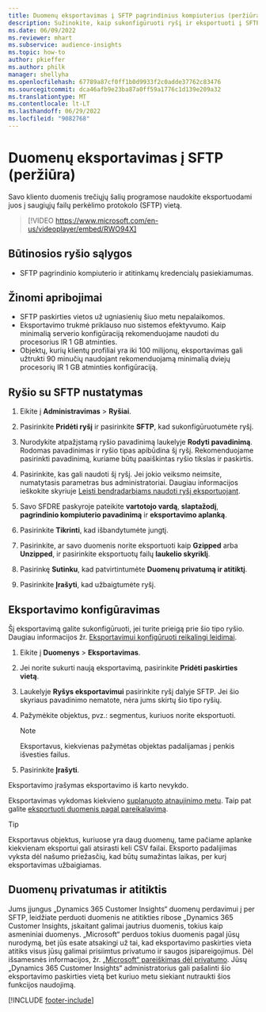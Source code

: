 ```yaml
---
title: Duomenų eksportavimas į SFTP pagrindinius kompiuterius (peržiūra) (yra vaizdo įrašas)
description: Sužinokite, kaip sukonfigūruoti ryšį ir eksportuoti į SFTP vietą.
ms.date: 06/09/2022
ms.reviewer: mhart
ms.subservice: audience-insights
ms.topic: how-to
author: pkieffer
ms.author: philk
manager: shellyha
ms.openlocfilehash: 67789a87cf0ff1b0d9933f2c0adde37762c83476
ms.sourcegitcommit: dca46afb9e23ba87a0ff59a1776c1d139e209a32
ms.translationtype: MT
ms.contentlocale: lt-LT
ms.lasthandoff: 06/29/2022
ms.locfileid: "9082768"
---
```

# <a name="export-data-to-sftp-preview"></a>Duomenų eksportavimas į SFTP (peržiūra)

Savo kliento duomenis trečiųjų šalių programose naudokite eksportuodami juos į saugiųjų failų perkėlimo protokolo (SFTP) vietą.

> [!VIDEO https://www.microsoft.com/en-us/videoplayer/embed/RWO94X]

## <a name="prerequisites-for-connection"></a>Būtinosios ryšio sąlygos

- SFTP pagrindinio kompiuterio ir atitinkamų kredencialų pasiekiamumas.

## <a name="known-limitations"></a>Žinomi apribojimai

- SFTP paskirties vietos už ugniasienių šiuo metu nepalaikomos. 
- Eksportavimo trukmė priklauso nuo sistemos efektyvumo. Kaip minimalią serverio konfigūraciją rekomenduojame naudoti du procesorius IR 1 GB atminties.
- Objektų, kurių klientų profiliai yra iki 100 milijonų, eksportavimas gali užtrukti 90 minučių naudojant rekomenduojamą minimalią dviejų procesorių IR 1 GB atminties konfigūraciją.

## <a name="set-up-connection-to-sftp"></a>Ryšio su SFTP nustatymas

1. Eikite į **Administravimas** > **Ryšiai**.

1. Pasirinkite **Pridėti ryšį** ir pasirinkite **SFTP**, kad sukonfigūruotumėte ryšį.

1. Nurodykite atpažįstamą ryšio pavadinimą laukelyje **Rodyti pavadinimą**. Rodomas pavadinimas ir ryšio tipas apibūdina šį ryšį. Rekomenduojame pasirinkti pavadinimą, kuriame būtų paaiškintas ryšio tikslas ir paskirtis.

1. Pasirinkite, kas gali naudoti šį ryšį. Jei jokio veiksmo neimsite, numatytasis parametras bus administratoriai. Daugiau informacijos ieškokite skyriuje [Leisti bendradarbiams naudoti ryšį eksportuojant](connections.md#allow-contributors-to-use-a-connection-for-exports).

1. Savo SFDRE paskyroje pateikite **vartotojo vardą**, **slaptažodį**, **pagrindinio kompiuterio pavadinimą** ir **eksportavimo aplanką**.

1. Pasirinkite **Tikrinti**, kad išbandytumėte jungtį.

1. Pasirinkite, ar savo duomenis norite eksportuoti kaip **Gzipped** arba **Unzipped**, ir pasirinkite eksportuotų failų **laukelio skyriklį**.

1. Pasirinkę **Sutinku**, kad patvirtintumėte **Duomenų privatumą ir atitiktį**.

1. Pasirinkite **Įrašyti**, kad užbaigtumėte ryšį.

## <a name="configure-an-export"></a>Eksportavimo konfigūravimas

Šį eksportavimą galite sukonfigūruoti, jei turite prieigą prie šio tipo ryšio. Daugiau informacijos žr. [Eksportavimui konfigūruoti reikalingi leidimai](export-destinations.md#set-up-a-new-export).

1. Eikite į **Duomenys** > **Eksportavimas**.

1. Jei norite sukurti naują eksportavimą, pasirinkite **Pridėti paskirties vietą**.

1. Laukelyje **Ryšys eksportavimui** pasirinkite ryšį dalyje SFTP. Jei šio skyriaus pavadinimo nematote, nėra jums skirtų šio tipo ryšių.

1. Pažymėkite objektus, pvz.: segmentus, kuriuos norite eksportuoti.

   > [!NOTE]
   > Eksportavus, kiekvienas pažymėtas objektas padalijamas į penkis išvesties failus.

1. Pasirinkite **Įrašyti**.

Eksportavimo įrašymas eksportavimo iš karto nevykdo.

Eksportavimas vykdomas kiekvieno [suplanuoto atnaujinimo metu](system.md#schedule-tab).
Taip pat galite [eksportuoti duomenis pagal pareikalavimą](export-destinations.md#run-exports-on-demand).

> [!TIP]
> Eksportavus objektus, kuriuose yra daug duomenų, tame pačiame aplanke kiekvienam eksportui gali atsirasti keli CSV failai. Eksporto padalijimas vyksta dėl našumo priežasčių, kad būtų sumažintas laikas, per kurį eksportavimas užbaigiamas.

## <a name="data-privacy-and-compliance"></a>Duomenų privatumas ir atitiktis

Jums įjungus „Dynamics 365 Customer Insights“ duomenų perdavimui į per SFTP, leidžiate perduoti duomenis ne atitikties ribose „Dynamics 365 Customer Insights, įskaitant galimai jautrius duomenis, tokius kaip asmeniniai duomenys. „Microsoft“ perduos tokius duomenis pagal jūsų nurodymą, bet jūs esate atsakingi už tai, kad eksportavimo paskirties vieta atitiks visus jūsų galimai prisiimtus privatumo ir saugos įsipareigojimus. Dėl išsamesnės informacijos, žr. [„Microsoft“ pareiškimas dėl privatumo](https://go.microsoft.com/fwlink/?linkid=396732).
Jūsų „Dynamics 365 Customer Insights“ administratorius gali pašalinti šio eksportavimo paskirties vietą bet kuriuo metu siekiant nutraukti šios funkcijos naudojimą.

[!INCLUDE [footer-include](includes/footer-banner.md)]
